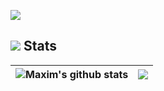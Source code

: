 ![](https://hits.seeyoufarm.com/api/count/incr/badge.svg?url=https://github.com/clownless/&title=Profile%20Views)


## ![](https://rf0x3d.su/maybe_assets/statistics_outline_28.svg) Stats

| <img align="center" src="https://github-readme-stats.vercel.app/api?username=clownless&show_icons=true&include_all_commits=true&theme=buefy&hide_border=true" alt="Maxim's github stats" /> | <img align="center" src="https://github-readme-stats.vercel.app/api/wakatime/?username=clownless&layout=compact&theme=buefy&hide_border=true" /> |
| ------------- | ------------- |

